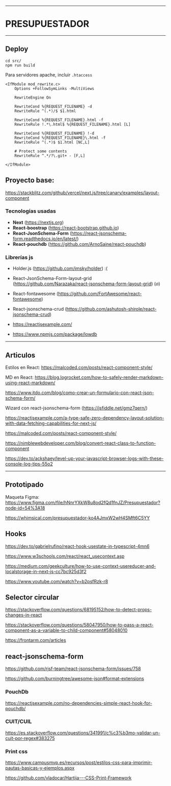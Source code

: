 
---
# PRESUPUESTADOR
---

## Deploy

```
cd src/
npm run build
```
Para servidores apache, incluir `.htaccess`

```
<IfModule mod_rewrite.c>
    Options +FollowSymLinks -MultiViews

    RewriteEngine On

    RewriteCond %{REQUEST_FILENAME} -d
    RewriteRule ^(.*)/$ $1.html

    RewriteCond %{REQUEST_FILENAME}.html -f
    RewriteRule !.*\.html$ %{REQUEST_FILENAME}.html [L]

    RewriteCond %{REQUEST_FILENAME} !-d
    RewriteCond %{REQUEST_FILENAME}\.html -f
    RewriteRule ^(.*)$ $1.html [NC,L]

    # Protect some contents
    RewriteRule ^.*/?\.git+ - [F,L]

</IfModule>
```



## Proyecto base:
https://stackblitz.com/github/vercel/next.js/tree/canary/examples/layout-component

### Tecnologías usadas
- **Next** (https://nextjs.org)
- **React-boostrap** (https://react-bootstrap.github.io)
- **React-JsonSchema-Form** (https://react-jsonschema-form.readthedocs.io/en/latest/)
- **React-pouchdb** (https://github.com/ArnoSaine/react-pouchdb)

### Librerías js

- Holder.js (https://github.com/imsky/holder) :(

- React-JsonSchema-Form-layout-grid (https://github.com/Narazaka/react-jsonschema-form-layout-grid) (*o*)

- React-fontawesome (https://github.com/FortAwesome/react-fontawesome)

- React-jsonschema-crud (https://github.com/ashutosh-shirole/react-jsonschema-crud)

- https://reactjsexample.com/

- https://www.npmjs.com/package/lowdb

----
## Articulos

Estilos en React: https://malcoded.com/posts/react-component-style/

MD en React: https://blog.logrocket.com/how-to-safely-render-markdown-using-react-markdown/

https://www.itdo.com/blog/como-crear-un-formulario-con-react-json-schema-form/

Wizard con react-jsonschema-form (https://jsfiddle.net/gmz7qern/)

https://reactjsexample.com/a-type-safe-zero-dependency-layout-solution-with-data-fetching-capabilities-for-next-js/

https://malcoded.com/posts/react-component-style/

https://nimblewebdeveloper.com/blog/convert-react-class-to-function-component

https://dev.to/ackshaey/level-up-your-javascript-browser-logs-with-these-console-log-tips-55o2

---
## Prototipado

Maqueta Figma: https://www.figma.com/file/hNnrYXkW8u8od2fQd1fnJZ/Presupuestador?node-id=54%3A18

https://whimsical.com/presupuestador-ko4AJmxW2wH4SMft6C5YY


## Hooks

https://dev.to/gabrielrufino/react-hook-usestate-in-typescript-4mn6

https://www.w3schools.com/react/react_usecontext.asp

https://medium.com/geekculture/how-to-use-context-usereducer-and-localstorage-in-next-js-cc7bc925d3f2

https://www.youtube.com/watch?v=b2psfRzk-r8

## Selector circular

https://stackoverflow.com/questions/68195152/how-to-detect-props-changes-in-react

https://stackoverflow.com/questions/58047950/how-to-pass-a-react-component-as-a-variable-to-child-component#58048010

https://frontarm.com/articles

## react-jsonschema-form

https://github.com/rjsf-team/react-jsonschema-form/issues/758

https://github.com/burningtree/awesome-json#format-extensions

### PouchDb

https://reactjsexample.com/no-dependencies-simple-react-hook-for-pouchdb/

### CUIT/CUIL
https://es.stackoverflow.com/questions/341991/c%c3%b3mo-validar-un-cuit-por-regex#383275

### Print css

https://www.campusmvp.es/recursos/post/estilos-css-para-imprimir-pautas-basicas-y-ejemplos.aspx

https://github.com/vladocar/Hartija---CSS-Print-Framework